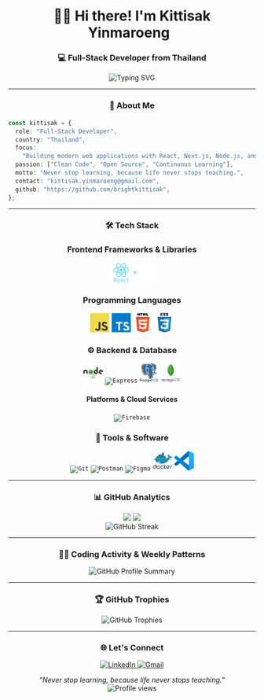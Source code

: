 <div align="center">

# 👋🏻 Hi there! I'm Kittisak Yinmaroeng  

### 💻 Full-Stack Developer from Thailand

<img src="https://readme-typing-svg.herokuapp.com?font=Fira+Code&pause=1000&color=38BDF8&center=true&vCenter=true&width=500&lines=Full+Stack+Developer+%F0%9F%92%BB;React+%7C+Next.js+%7C+TypeScript;Node.js+%7C+Express+%7C+MongoDB;Always+Learning+%F0%9F%93%9A" alt="Typing SVG" />

</div>

---

<div align="center">

### 🚀 About Me

</div>

```typescript
const kittisak = {
  role: "Full-Stack Developer",
  country: "Thailand",
  focus:
    "Building modern web applications with React, Next.js, Node.js, and TypeScript",
  passion: ["Clean Code", "Open Source", "Continuous Learning"],
  motto: "Never stop learning, because life never stops teaching.",
  contact: "kittisak.yinmaroeng@gmail.com",
  github: "https://github.com/brightkittisak",
};
```

---

<div align="center">
  
### 🛠️ Tech Stack

</div>

<div align="center">

### Frontend Frameworks & Libraries

<code><img height="40" alt="React" src="https://raw.githubusercontent.com/devicons/devicon/master/icons/react/react-original-wordmark.svg"></code>
<code><img height="40" alt="Tailwind CSS" src="https://raw.githubusercontent.com/devicons/devicon/master/icons/tailwindcss/tailwindcss-original-wordmark.svg"></code>

### Programming Languages

<code><img height="40" alt="JavaScript" src="https://raw.githubusercontent.com/devicons/devicon/master/icons/javascript/javascript-original.svg"></code>
<code><img height="40" alt="TypeScript" src="https://raw.githubusercontent.com/devicons/devicon/master/icons/typescript/typescript-original.svg"></code>
<code><img height="40" alt="HTML5" src="https://raw.githubusercontent.com/devicons/devicon/master/icons/html5/html5-original-wordmark.svg"></code>
<code><img height="40" alt="CSS3" src="https://raw.githubusercontent.com/devicons/devicon/master/icons/css3/css3-original-wordmark.svg"></code>

### ⚙️ Backend & Database

<div align="center">
  <code><img src="https://raw.githubusercontent.com/devicons/devicon/master/icons/nodejs/nodejs-original-wordmark.svg" width="40" alt="Node.js"></code>
  <code><img 
  src="https://cdn.simpleicons.org/express/FFFFFF" 
  width="40" 
  alt="Express"
></code>
  <code><img src="https://raw.githubusercontent.com/devicons/devicon/master/icons/postgresql/postgresql-original-wordmark.svg" width="40" alt="PostgreSQL"></code>
  <code><img src="https://raw.githubusercontent.com/devicons/devicon/master/icons/mongodb/mongodb-original-wordmark.svg" width="40" alt="MongoDB"></code>
</div>

#### Platforms & Cloud Services

<div align="center">
  <code><img src="https://www.vectorlogo.zone/logos/firebase/firebase-icon.svg" width="40" alt="Firebase"></code>
</div>

### 🧰 Tools & Software

<div align="center">
  <code><img src="https://www.vectorlogo.zone/logos/git-scm/git-scm-icon.svg" width="40" alt="Git"></code>
  <code><img src="https://www.vectorlogo.zone/logos/getpostman/getpostman-icon.svg" width="40" alt="Postman"></code>
  <code><img src="https://www.vectorlogo.zone/logos/figma/figma-icon.svg" width="40" alt="Figma"></code>
  <code><img src="https://raw.githubusercontent.com/devicons/devicon/master/icons/docker/docker-original-wordmark.svg" width="40" alt="Docker"></code>
  <code><img src="https://raw.githubusercontent.com/devicons/devicon/master/icons/vscode/vscode-original.svg" width="40" alt="VSCode"></code>

</div>

---

### 📊 GitHub Analytics

<div align="center">
  <picture>
    <source
      srcset="https://github-readme-stats.vercel.app/api?username=brightkittisak&show_icons=true&theme=dark&hide_border=true&bg_color=0d1117&icon_color=6366f1&text_color=ffffff&title_color=6366f1"
      media="(prefers-color-scheme: dark)"
    />
    <source
      srcset="https://github-readme-stats.vercel.app/api?username=brightkittisak&show_icons=true&theme=default&hide_border=true&bg_color=ffffff&icon_color=6366f1&text_color=000000&title_color=6366f1"
      media="(prefers-color-scheme: light), (prefers-color-scheme: no-preference)"
    />
    <img height="180em" src="https://github-readme-stats.vercel.app/api?username=brightkittisak&show_icons=true&theme=dark&hide_border=true&bg_color=0d1117&icon_color=6366f1&text_color=ffffff&title_color=6366f1" />
  </picture>
  <picture>
    <source
      srcset="https://github-readme-stats.vercel.app/api/top-langs/?username=brightkittisak&layout=compact&theme=dark&hide_border=true&bg_color=0d1117&text_color=ffffff&title_color=6366f1"
      media="(prefers-color-scheme: dark)"
    />
    <source
      srcset="https://github-readme-stats.vercel.app/api/top-langs/?username=brightkittisak&layout=compact&theme=default&hide_border=true&bg_color=ffffff&text_color=000000&title_color=6366f1"
      media="(prefers-color-scheme: light), (prefers-color-scheme: no-preference)"
    />
    <img height="180em" src="https://github-readme-stats.vercel.app/api/top-langs/?username=brightkittisak&layout=compact&theme=dark&hide_border=true&bg_color=0d1117&text_color=ffffff&title_color=6366f1" />
  </picture>
</div>

<div align="center">
  <picture>
    <source
      srcset="https://streak-stats.demolab.com/?user=brightkittisak&theme=dark&hide_border=true&background=0d1117&stroke=6366f1&ring=6366f1&fire=6366f1&currStreakNum=ffffff&sideNums=ffffff&currStreakLabel=6366f1&sideLabels=6366f1&dates=ffffff&mode=weekly"
      media="(prefers-color-scheme: dark)"
    />
    <source
      srcset="https://streak-stats.demolab.com/?user=brightkittisak&theme=default&hide_border=true&background=ffffff&stroke=6366f1&ring=6366f1&fire=6366f1&currStreakNum=000000&sideNums=000000&currStreakLabel=6366f1&sideLabels=6366f1&dates=000000&mode=weekly"
      media="(prefers-color-scheme: light), (prefers-color-scheme: no-preference)"
    />
    <img src="https://streak-stats.demolab.com/?user=brightkittisak&theme=dark&hide_border=true&background=0d1117&stroke=6366f1&ring=6366f1&fire=6366f1&currStreakNum=ffffff&sideNums=ffffff&currStreakLabel=6366f1&sideLabels=6366f1&dates=ffffff&mode=weekly" alt="GitHub Streak" />
  </picture>
</div>

---

### 💪🏻 Coding Activity & Weekly Patterns

<div align="center">
  <img src="https://github-profile-summary-cards.vercel.app/api/cards/profile-details?username=brightkittisak&theme=github_dark" alt="GitHub Profile Summary" />
</div>

---

### 🏆 GitHub Trophies

<div align="center">
  <img src="https://github-profile-trophy.vercel.app/?username=brightkittisak&theme=onestar&no-frame=true&no-bg=true&margin-w=4&title=MultiLanguage,Commit,Followers,Issues,Experience,PullRequest" alt="GitHub Trophies" />
</div>

---

<div align="center">
  <h3>🌐 Let's Connect</h3>
  <p>
    <a href="https://www.linkedin.com/in/kittisak-yinmaroeng-12b28b380/" target="_blank">
      <img src="https://img.shields.io/badge/LinkedIn-0A66C2?style=for-the-badge&logo=linkedin&logoColor=white" alt="LinkedIn"/>
    </a>
    <a href="mailto:kittisak.yinmaroeng@gmail.com?subject=Contact%20from%20GitHub">
        <img src="https://img.shields.io/badge/Gmail-D14836?style=for-the-badge&logo=gmail&logoColor=white" alt="Gmail"/>
    </a>
  </p>
  <em>“Never stop learning, because life never stops teaching.”</em>
  <br/>
  <img src="https://komarev.com/ghpvc/?username=brightkittisak&label=Profile%20views&color=38BDF8&style=flat" alt="Profile views" />
</div>
